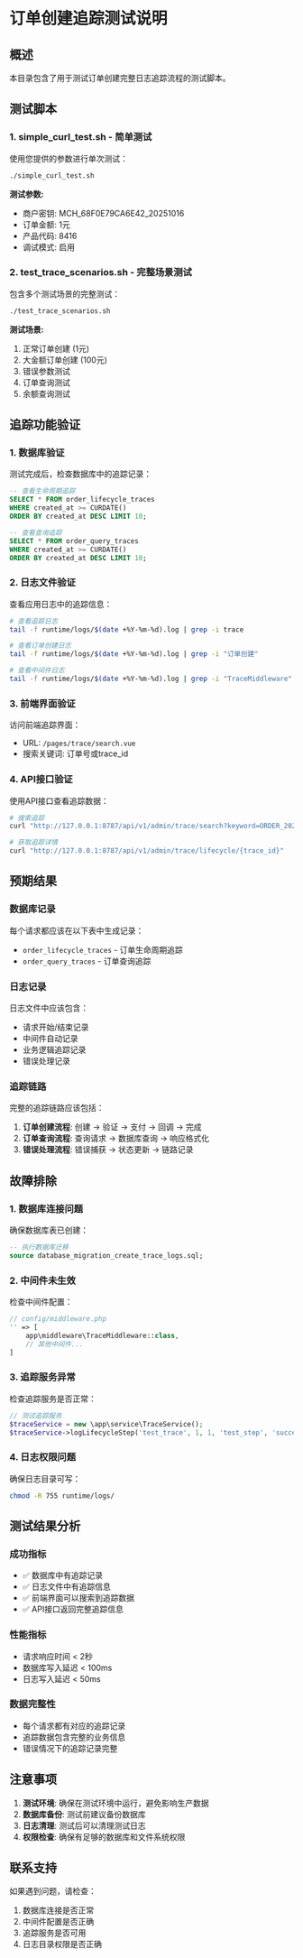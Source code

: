 # 订单创建追踪测试说明

## 概述
本目录包含了用于测试订单创建完整日志追踪流程的测试脚本。

## 测试脚本

### 1. simple_curl_test.sh - 简单测试
使用您提供的参数进行单次测试：

```bash
./simple_curl_test.sh
```

**测试参数:**
- 商户密钥: MCH_68F0E79CA6E42_20251016
- 订单金额: 1元
- 产品代码: 8416
- 调试模式: 启用

### 2. test_trace_scenarios.sh - 完整场景测试
包含多个测试场景的完整测试：

```bash
./test_trace_scenarios.sh
```

**测试场景:**
1. 正常订单创建 (1元)
2. 大金额订单创建 (100元)
3. 错误参数测试
4. 订单查询测试
5. 余额查询测试

## 追踪功能验证

### 1. 数据库验证
测试完成后，检查数据库中的追踪记录：

```sql
-- 查看生命周期追踪
SELECT * FROM order_lifecycle_traces 
WHERE created_at >= CURDATE() 
ORDER BY created_at DESC LIMIT 10;

-- 查看查询追踪
SELECT * FROM order_query_traces 
WHERE created_at >= CURDATE() 
ORDER BY created_at DESC LIMIT 10;
```

### 2. 日志文件验证
查看应用日志中的追踪信息：

```bash
# 查看追踪日志
tail -f runtime/logs/$(date +%Y-%m-%d).log | grep -i trace

# 查看订单创建日志
tail -f runtime/logs/$(date +%Y-%m-%d).log | grep -i "订单创建"

# 查看中间件日志
tail -f runtime/logs/$(date +%Y-%m-%d).log | grep -i "TraceMiddleware"
```

### 3. 前端界面验证
访问前端追踪界面：
- URL: `/pages/trace/search.vue`
- 搜索关键词: 订单号或trace_id

### 4. API接口验证
使用API接口查看追踪数据：

```bash
# 搜索追踪
curl "http://127.0.0.1:8787/api/v1/admin/trace/search?keyword=ORDER_20250101_001"

# 获取追踪详情
curl "http://127.0.0.1:8787/api/v1/admin/trace/lifecycle/{trace_id}"
```

## 预期结果

### 数据库记录
每个请求都应该在以下表中生成记录：
- `order_lifecycle_traces` - 订单生命周期追踪
- `order_query_traces` - 订单查询追踪

### 日志记录
日志文件中应该包含：
- 请求开始/结束记录
- 中间件自动记录
- 业务逻辑追踪记录
- 错误处理记录

### 追踪链路
完整的追踪链路应该包括：
1. **订单创建流程**: 创建 → 验证 → 支付 → 回调 → 完成
2. **订单查询流程**: 查询请求 → 数据库查询 → 响应格式化
3. **错误处理流程**: 错误捕获 → 状态更新 → 链路记录

## 故障排除

### 1. 数据库连接问题
确保数据库表已创建：
```sql
-- 执行数据库迁移
source database_migration_create_trace_logs.sql;
```

### 2. 中间件未生效
检查中间件配置：
```php
// config/middleware.php
'' => [
    app\middleware\TraceMiddleware::class,
    // 其他中间件...
]
```

### 3. 追踪服务异常
检查追踪服务是否正常：
```php
// 测试追踪服务
$traceService = new \app\service\TraceService();
$traceService->logLifecycleStep('test_trace', 1, 1, 'test_step', 'success', []);
```

### 4. 日志权限问题
确保日志目录可写：
```bash
chmod -R 755 runtime/logs/
```

## 测试结果分析

### 成功指标
- ✅ 数据库中有追踪记录
- ✅ 日志文件中有追踪信息
- ✅ 前端界面可以搜索到追踪数据
- ✅ API接口返回完整追踪信息

### 性能指标
- 请求响应时间 < 2秒
- 数据库写入延迟 < 100ms
- 日志写入延迟 < 50ms

### 数据完整性
- 每个请求都有对应的追踪记录
- 追踪数据包含完整的业务信息
- 错误情况下的追踪记录完整

## 注意事项

1. **测试环境**: 确保在测试环境中运行，避免影响生产数据
2. **数据库备份**: 测试前建议备份数据库
3. **日志清理**: 测试后可以清理测试日志
4. **权限检查**: 确保有足够的数据库和文件系统权限

## 联系支持

如果遇到问题，请检查：
1. 数据库连接是否正常
2. 中间件配置是否正确
3. 追踪服务是否可用
4. 日志目录权限是否正确
